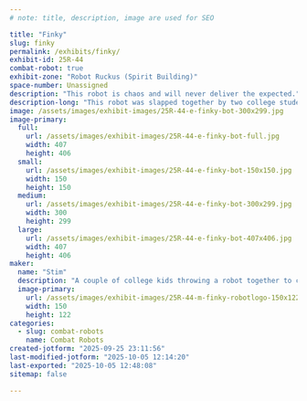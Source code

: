 ```yaml
---
# note: title, description, image are used for SEO

title: "Finky"
slug: finky
permalink: /exhibits/finky/
exhibit-id: 25R-44
combat-robot: true
exhibit-zone: "Robot Ruckus (Spirit Building)"
space-number: Unassigned
description: "This robot is chaos and will never deliver the expected."
description-long: "This robot was slapped together by two college students who scavenged parts. The robot may be amazing or not work a single bit. There are no expectations but there is sure to be something that happens."
image: /assets/images/exhibit-images/25R-44-e-finky-bot-300x299.jpg
image-primary: 
  full:
    url: /assets/images/exhibit-images/25R-44-e-finky-bot-full.jpg
    width: 407
    height: 406
  small:
    url: /assets/images/exhibit-images/25R-44-e-finky-bot-150x150.jpg
    width: 150
    height: 150
  medium:
    url: /assets/images/exhibit-images/25R-44-e-finky-bot-300x299.jpg
    width: 300
    height: 299
  large:
    url: /assets/images/exhibit-images/25R-44-e-finky-bot-407x406.jpg
    width: 407
    height: 406
maker: 
  name: "Stim"
  description: "A couple of college kids throwing a robot together to compete."
  image-primary:
    url: /assets/images/exhibit-images/25R-44-m-finky-robotlogo-150x122.jpg
    width: 150
    height: 122
categories: 
  - slug: combat-robots
    name: Combat Robots
created-jotform: "2025-09-25 23:11:56"
last-modified-jotform: "2025-10-05 12:14:20"
last-exported: "2025-10-05 12:48:08"
sitemap: false

---
```


